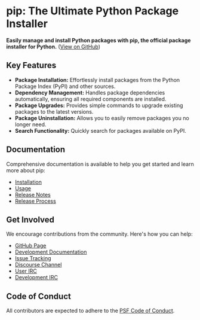 # pip: The Ultimate Python Package Installer

**Easily manage and install Python packages with pip, the official package installer for Python.**  ([View on GitHub](https://github.com/pypa/pip))

## Key Features

*   **Package Installation:** Effortlessly install packages from the Python Package Index (PyPI) and other sources.
*   **Dependency Management:**  Handles package dependencies automatically, ensuring all required components are installed.
*   **Package Upgrades:**  Provides simple commands to upgrade existing packages to the latest versions.
*   **Package Uninstallation:**  Allows you to easily remove packages you no longer need.
*   **Search Functionality:** Quickly search for packages available on PyPI.

## Documentation

Comprehensive documentation is available to help you get started and learn more about pip:

*   [Installation](https://pip.pypa.io/en/stable/installation/)
*   [Usage](https://pip.pypa.io/en/stable/)
*   [Release Notes](https://pip.pypa.io/en/stable/news.html)
*   [Release Process](https://pip.pypa.io/en/latest/development/release-process/)

## Get Involved

We encourage contributions from the community.  Here's how you can help:

*   [GitHub Page](https://github.com/pypa/pip)
*   [Development Documentation](https://pip.pypa.io/en/latest/development)
*   [Issue Tracking](https://github.com/pypa/pip/issues)
*   [Discourse Channel](https://discuss.python.org/c/packaging)
*   [User IRC](https://kiwiirc.com/nextclient/#ircs://irc.libera.chat:+6697/pypa)
*   [Development IRC](https://kiwiirc.com/nextclient/#ircs://irc.libera.chat:+6697/pypa-dev)

## Code of Conduct

All contributors are expected to adhere to the [PSF Code of Conduct](https://github.com/pypa/.github/blob/main/CODE_OF_CONDUCT.md).